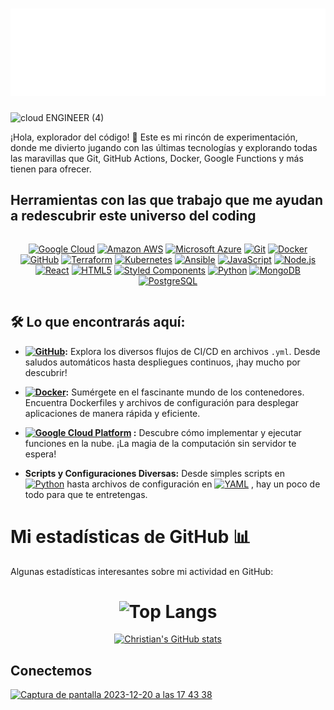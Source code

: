 # ![Hi](docs/hello.svg)

![cloud ENGINEER (4)](https://github.com/Christianmendez1501/Christianmendez1501/assets/143126480/75245f3f-a445-497c-bfc3-aa764d484202)







¡Hola, explorador del código! 👋 Este es mi rincón de experimentación, donde me divierto jugando con las últimas tecnologías y explorando todas las maravillas que Git, GitHub Actions, Docker, Google Functions y más tienen para ofrecer.

## Herramientas con las que trabajo que me ayudan a redescubrir este universo del coding

<div align="center" style="margin: 10px 0; display: flex; flex-wrap: wrap; justify-content: space-evenly;">

  <a href="https://cloud.google.com/"><img src="https://img.shields.io/badge/Google_Cloud-4285F4?style=for-the-badge&logo=google-cloud&logoColor=white" height="70" alt="Google Cloud"></a> <a href="https://aws.amazon.com/"><img src="https://img.shields.io/badge/Amazon_AWS-232F3E?style=for-the-badge&logo=amazon-aws&logoColor=white" height="70" alt="Amazon AWS"></a> <a href="https://azure.microsoft.com/"><img src="https://img.shields.io/badge/Microsoft_Azure-0089D6?style=for-the-badge&logo=microsoft-azure&logoColor=white" height="70" alt="Microsoft Azure"></a>
  <a href="https://git-scm.com/"><img src="https://img.shields.io/badge/-Git-F05032?style=for-the-badge&logo=git&logoColor=white" height="70" alt="Git"></a>
  <a href="https://www.docker.com/"><img src="https://img.shields.io/badge/-Docker-2496ED?style=for-the-badge&logo=docker&logoColor=white" height="70" alt="Docker"></a>
  <a href="https://github.com/"><img src="https://img.shields.io/badge/-GitHub-181717?style=for-the-badge&logo=github&logoColor=white" height="70" alt="GitHub"></a>
  <a href="https://www.terraform.io/"><img src="https://img.shields.io/badge/Terraform-623CE4?style=for-the-badge&logo=terraform&logoColor=white" height="70" alt="Terraform"></a>
  <a href="https://kubernetes.io/"><img src="https://img.shields.io/badge/Kubernetes-326CE5?style=for-the-badge&logo=kubernetes&logoColor=white" height="70" alt="Kubernetes"></a>
  <a href="https://www.ansible.com/"><img src="https://img.shields.io/badge/Ansible-EE0000?style=for-the-badge&logo=ansible&logoColor=white" height="70" alt="Ansible"></a>
  <a href="https://www.javascript.com/"><img src="https://img.shields.io/badge/-JavaScript-F7DF1E?style=for-the-badge&logo=javascript&logoColor=black" height="70" alt="JavaScript"></a>
  <a href="https://nodejs.org/"><img src="https://img.shields.io/badge/-Node.js-339933?style=for-the-badge&logo=node.js&logoColor=white" height="70" alt="Node.js"></a>
  <a href="https://reactjs.org/"><img src="https://img.shields.io/badge/-React-61DAFB?style=for-the-badge&logo=react&logoColor=white" height="70" alt="React"></a>
  <a href="https://developer.mozilla.org/en-US/docs/Web/Guide/HTML/HTML5"><img src="https://img.shields.io/badge/-HTML5-E34F26?style=for-the-badge&logo=html5&logoColor=white" height="70" alt="HTML5"></a>
  <a href="https://styled-components.com/"><img src="https://img.shields.io/badge/-Styled_Components-DB7093?style=for-the-badge&logo=styled-components&logoColor=white" height="70" alt="Styled Components"></a>
  <a href="https://www.python.org/"><img src="https://img.shields.io/badge/-Python-3776AB?style=for-the-badge&logo=python&logoColor=white" height="70" alt="Python"></a>
  <a href="https://www.mongodb.com/"><img src="https://img.shields.io/badge/-MongoDB-47A248?style=for-the-badge&logo=mongodb&logoColor=white" height="70" alt="MongoDB"></a>    <a href="https://www.postgresql.org/"><img src="https://img.shields.io/badge/-PostgreSQL-336791?style=for-the-badge&logo=postgresql&logoColor=white" height="70" alt="PostgreSQL"></a>

</div>


## 🛠️ Lo que encontrarás aquí:

- **[![GitHub](https://img.shields.io/badge/-GitHub-181717?style=for-the-badge&logo=github&logoColor=white)](https://github.com/):** Explora los diversos flujos de CI/CD en archivos `.yml`. Desde saludos automáticos hasta despliegues continuos, ¡hay mucho por descubrir!

- **[![Docker](https://img.shields.io/badge/-Docker-2496ED?style=for-the-badge&logo=docker&logoColor=white)](https://www.docker.com/):** Sumérgete en el fascinante mundo de los contenedores. Encuentra Dockerfiles y archivos de configuración para desplegar aplicaciones de manera rápida y eficiente.

- **[![Google Cloud Platform](https://img.shields.io/badge/Google_Cloud_Platform-4285F4?style=for-the-badge&logo=google-cloud&logoColor=white)](https://cloud.google.com/)
:** Descubre cómo implementar y ejecutar funciones en la nube. ¡La magia de la computación sin servidor te espera!

- **Scripts y Configuraciones Diversas:** Desde simples scripts en 
[![Python](https://img.shields.io/badge/-Python-3776AB?style=for-the-badge&logo=python&logoColor=white)](https://www.python.org/) hasta archivos de configuración en [![YAML](https://img.shields.io/badge/YAML-%23FFDAB9.svg?style=for-the-badge&logo=data:image/svg+xml;base64,PHN2ZyB4bWxucz0iaHR0cDovL3d3dy53My5vcmcvMjAwMC9zdmciIHdpZHRoPSIxMCIgaGVpZ2h0PSIxMCIgdmlld0JveD0iMCAwIDEwIDEwIj4KICA8cGF0aCBkPSJNIDQuNzY1LjQ1N0MuOTc1LjQ1NyAwIDQuNTUyLjk3NSA0Ljc2MyAwbDQuNzYyIDQuNzYyLTQuNzY0IDQuNzYzYy0uOTc1LS45NzUtMS45NzUtLjk3NS0zLjk3NCAwLS45NzUtLjk3NS0uOTc1LTMuOTc1IDAtLjk3NSAxLjk3NS0uOTc1IDMuOTc1czEuOTc1Ljk3NSAzLjk3NSAuOTc1Ljk3NSAzLjk3NXoiLz4KPC9zdmc+Cg==)](https://yaml.org/)
, hay un poco de todo para que te entretengas.

# Mi estadísticas de GitHub 📊

Algunas estadísticas interesantes sobre mi actividad en GitHub:

<div align="center" style="margin: 20px 20px;">

# ![Top Langs](https://github-readme-stats.vercel.app/api/top-langs/?username=Christianmendez1501&layout=compact) 

[![Christian's GitHub stats](https://github-readme-stats.vercel.app/api?username=Christianmendez1501&show_icons=true&theme=radical)](https://github.com/Christianmendez1501)

</div>

## Conectemos

[<img width="288" alt="Captura de pantalla 2023-12-20 a las 17 43 38" src="https://github.com/Christianmendez1501/Christianmendez1501/assets/143126480/8dfbd30b-d24c-4039-a102-8f963058c17e">](https://www.linkedin.com/in/christianmendezhernandez/)

